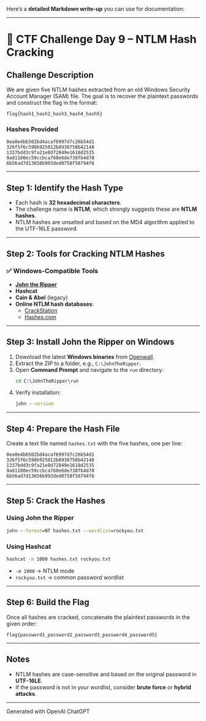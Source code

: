 Here’s a **detailed Markdown write-up** you can use for documentation:

---

# 🔐 CTF Challenge Day 9 – NTLM Hash Cracking

## **Challenge Description**
We are given five NTLM hashes extracted from an old Windows Security Account Manager (SAM) file. The goal is to recover the plaintext passwords and construct the flag in the format:

```
flag{hash1_hash2_hash3_hash4_hash5}
```

### **Hashes Provided**
```
0ea0e4bb502bd4acaf6997d7c26b54d1
326f5f6c590b925012b8930758b42148
1337bdd3c9fa21e8d72849e1618d2535
9ad1180ec59ccbca760e6de738fb4d70
6b56ad7d13656b993ded0758f58794f6
```

---

## **Step 1: Identify the Hash Type**
- Each hash is **32 hexadecimal characters**.
- The challenge name is **NTLM**, which strongly suggests these are **NTLM hashes**.
- NTLM hashes are unsalted and based on the MD4 algorithm applied to the UTF-16LE password.

---

## **Step 2: Tools for Cracking NTLM Hashes**
### ✅ **Windows-Compatible Tools**
- **[John the Ripper](https://www.openwall.com/john/)**
- **Hashcat**
- **Cain & Abel** (legacy)
- **Online NTLM hash databases**:
  - [CrackStation](https://crackstation.net)
  - [Hashes.com](https://hashes.com/en/decrypt/hash)

---

## **Step 3: Install John the Ripper on Windows**
1. Download the latest **Windows binaries** from [Openwall](https://www.openwall.com/john/).
2. Extract the ZIP to a folder, e.g., `C:\JohnTheRipper`.
3. Open **Command Prompt** and navigate to the `run` directory:
   ```cmd
   cd C:\JohnTheRipper\run
   ```
4. Verify installation:
   ```cmd
   john --version
   ```

---

## **Step 4: Prepare the Hash File**
Create a text file named `hashes.txt` with the five hashes, one per line:
```
0ea0e4bb502bd4acaf6997d7c26b54d1
326f5f6c590b925012b8930758b42148
1337bdd3c9fa21e8d72849e1618d2535
9ad1180ec59ccbca760e6de738fb4d70
6b56ad7d13656b993ded0758f58794f6
```

---

## **Step 5: Crack the Hashes**
### **Using John the Ripper**
```cmd
john --format=NT hashes.txt --wordlist=rockyou.txt
```

### **Using Hashcat**
```cmd
hashcat -m 1000 hashes.txt rockyou.txt
```
- `-m 1000` → NTLM mode
- `rockyou.txt` → common password wordlist

---

## **Step 6: Build the Flag**
Once all hashes are cracked, concatenate the plaintext passwords in the given order:
```
flag{password1_password2_password3_password4_password5}
```

---

## **Notes**
- NTLM hashes are case-sensitive and based on the original password in **UTF-16LE**.
- If the password is not in your wordlist, consider **brute force** or **hybrid attacks**.

---

Generated with OpenAI ChatGPT
